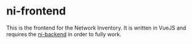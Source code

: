# ni-frontend

This is the frontend for the Network Inventory.
It is written in VueJS and requires the [ni-backend](https://github.com/Network-Inventory/ni-backend) in order to fully work.
